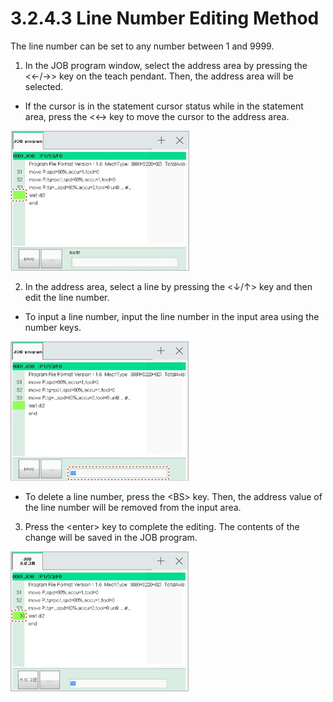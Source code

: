 # 3.2.4.3 Line Number Editing Method

The line number can be set to any number between 1 and 9999.

1.	In the JOB program window, select the address area by pressing the &lt;←/→&gt; key on the teach pendant. Then, the address area will be selected.

* If the cursor is in the statement cursor status while in the statement area, press the &lt;←&gt; key to move the cursor to the address area.



![](../../../.gitbook/assets/image%20%28352%29.png)

2.	In the address area, select a line by pressing the &lt;↓/↑&gt; key and then edit the line number.

* To input a line number, input the line number in the input area using the number keys.



![](../../../.gitbook/assets/image%20%28356%29.png)

* To delete a line number, press the &lt;BS&gt; key. Then, the address value of the line number will be removed from the input area.


3.	Press the &lt;enter&gt; key to complete the editing. The contents of the change will be saved in the JOB program.

![](../../../.gitbook/assets/image%20%2867%29.png)



